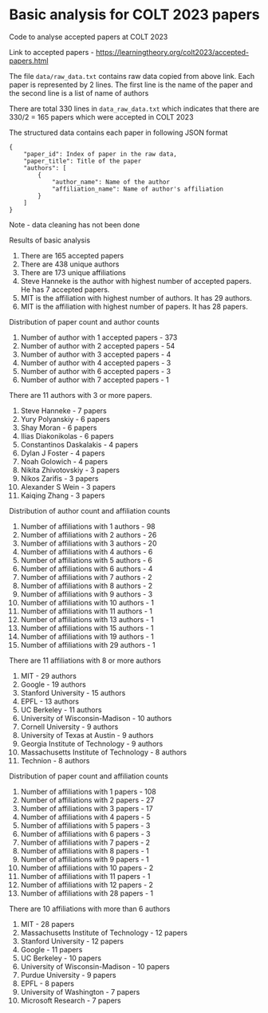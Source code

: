 # Basic analysis for COLT 2023 papers 
Code to analyse accepted papers at COLT 2023

Link to accepted papers - https://learningtheory.org/colt2023/accepted-papers.html

The file `data/raw_data.txt` contains raw data copied from above link. Each paper is represented by 2 lines. The first line is the name of the paper and the second line is a list of name of authors

There are total 330 lines in `data_raw_data.txt` which indicates that there are 330/2 = 165 papers which were accepted in COLT 2023

The structured data contains each paper in following JSON format
```
{
    "paper_id": Index of paper in the raw data,
    "paper_title": Title of the paper
    "authors": [
        {
            "author_name": Name of the author
            "affiliation_name": Name of author's affiliation
        }
    ]
}
```
Note - data cleaning has not been done

Results of basic analysis
1. There are 165 accepted papers
2. There are 438 unique authors
3. There are 173 unique affiliations
4. Steve Hanneke is the author with highest number of accepted papers. He has 7 accepted papers.
5. MIT is the affiliation with highest number of authors. It has 29 authors.
6. MIT is the affiliation with highest number of papers. It has 28 papers.

Distribution of paper count and author counts
1. Number of author with 1 accepted papers - 373
2. Number of author with 2 accepted papers - 54
3. Number of author with 3 accepted papers - 4
4. Number of author with 4 accepted papers - 3
5. Number of author with 6 accepted papers - 3
6. Number of author with 7 accepted papers - 1

There are 11 authors with 3 or more papers.
1. Steve Hanneke - 7 papers
2. Yury Polyanskiy - 6 papers
3. Shay Moran - 6 papers
4. Ilias Diakonikolas - 6 papers
5. Constantinos Daskalakis - 4 papers
6. Dylan J Foster - 4 papers
7. Noah Golowich - 4 papers
8. Nikita Zhivotovskiy - 3 papers
9. Nikos Zarifis - 3 papers
10. Alexander S Wein - 3 papers
11. Kaiqing Zhang - 3 papers

Distribution of author count and affiliation counts
1. Number of affiliations with 1 authors - 98
2. Number of affiliations with 2 authors - 26
3. Number of affiliations with 3 authors - 20
4. Number of affiliations with 4 authors - 6
5. Number of affiliations with 5 authors - 6
6. Number of affiliations with 6 authors - 4
7. Number of affiliations with 7 authors - 2
8. Number of affiliations with 8 authors - 2
9. Number of affiliations with 9 authors - 3
10. Number of affiliations with 10 authors - 1
11. Number of affiliations with 11 authors - 1
12. Number of affiliations with 13 authors - 1
13. Number of affiliations with 15 authors - 1
14. Number of affiliations with 19 authors - 1
15. Number of affiliations with 29 authors - 1

There are 11 affiliations with 8 or more authors
1. MIT - 29 authors
2. Google - 19 authors
3. Stanford University - 15 authors
4. EPFL - 13 authors
5. UC Berkeley - 11 authors
6. University of Wisconsin-Madison - 10 authors
7. Cornell University - 9 authors
8. University of Texas at Austin - 9 authors
9. Georgia Institute of Technology - 9 authors
10. Massachusetts Institute of Technology - 8 authors
11. Technion - 8 authors

Distribution of paper count and affiliation counts
1. Number of affiliations with 1 papers - 108
2. Number of affiliations with 2 papers - 27
3. Number of affiliations with 3 papers - 17
4. Number of affiliations with 4 papers - 5
5. Number of affiliations with 5 papers - 3
6. Number of affiliations with 6 papers - 3
7. Number of affiliations with 7 papers - 2
8. Number of affiliations with 8 papers - 1
9. Number of affiliations with 9 papers - 1
10. Number of affiliations with 10 papers - 2
11. Number of affiliations with 11 papers - 1
12. Number of affiliations with 12 papers - 2
13. Number of affiliations with 28 papers - 1

There are 10 affiliations with more than 6 authors
1. MIT - 28 papers
2. Massachusetts Institute of Technology - 12 papers
3. Stanford University - 12 papers
4. Google - 11 papers
5. UC Berkeley - 10 papers
6. University of Wisconsin-Madison - 10 papers
7. Purdue University - 9 papers
8. EPFL - 8 papers
9. University of Washington - 7 papers
10. Microsoft Research - 7 papers

